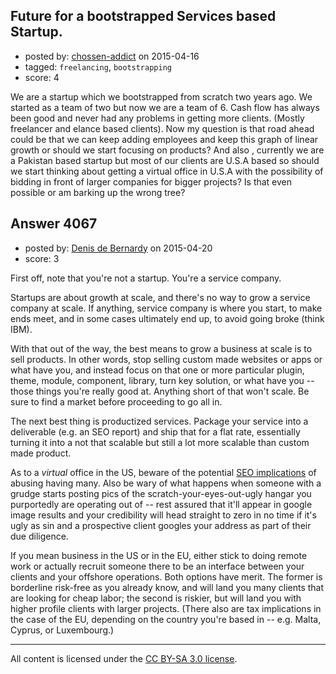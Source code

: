 ## Future for a bootstrapped Services based Startup.

- posted by: [chossen-addict](https://stackexchange.com/users/298735/chossen-addict) on 2015-04-16
- tagged: `freelancing`, `bootstrapping`
- score: 4

We are a startup which we bootstrapped from scratch two years ago. We started as a team of two but now we are a team of 6. Cash flow has always been good and never had any problems in getting more clients. (Mostly freelancer and elance based clients). Now my question is that road ahead could be that we can keep adding employees and keep this graph of linear growth or should we start focusing on products? And also , currently we are a Pakistan based startup but most of our clients are U.S.A based so should we start thinking about getting a virtual office in U.S.A with the possibility of bidding in front of larger companies for bigger projects? Is that even possible or am barking up the wrong tree?   


## Answer 4067

- posted by: [Denis de Bernardy](https://stackexchange.com/users/182468/denis-de-bernardy) on 2015-04-20
- score: 3

First off, note that you're not a startup. You're a service company.

Startups are about growth at scale, and there's no way to grow a service company at scale. If anything, service company is where you start, to make ends meet, and in some cases ultimately end up, to avoid going broke (think IBM).

With that out of the way, the best means to grow a business at scale is to sell products. In other words, stop selling custom made websites or apps or what have you, and instead focus on that one or more particular plugin, theme, module, component, library, turn key solution, or what have you -- those things you're really good at. Anything short of that won't scale. Be sure to find a market before proceeding to go all in.

The next best thing is productized services. Package your service into a deliverable (e.g. an SEO report) and ship that for a flat rate, essentially turning it into a not that scalable but still a lot more scalable than custom made product.

As to a *virtual* office in the US, beware of the potential [SEO implications](https://www.searchenginenews.com/sample/update/entry/google-quietly-going-after-virtual-offices) of abusing having many. Also be wary of what happens when someone with a grudge starts posting pics of the scratch-your-eyes-out-ugly hangar you purportedly are operating out of -- rest assured that it'll appear in google image results and your credibility will head straight to zero in no time if it's ugly as sin and a prospective client googles your address as part of their due diligence.

If you mean business in the US or in the EU, either stick to doing remote work or actually recruit someone there to be an interface between your clients and your offshore operations. Both options have merit. The former is borderline risk-free as you already know, and will land you many clients that are looking for cheap labor; the second is riskier, but will land you with higher profile clients with larger projects. (There also are tax implications in the case of the EU, depending on the country you're based in -- e.g. Malta, Cyprus, or Luxembourg.)



---

All content is licensed under the [CC BY-SA 3.0 license](https://creativecommons.org/licenses/by-sa/3.0/).
